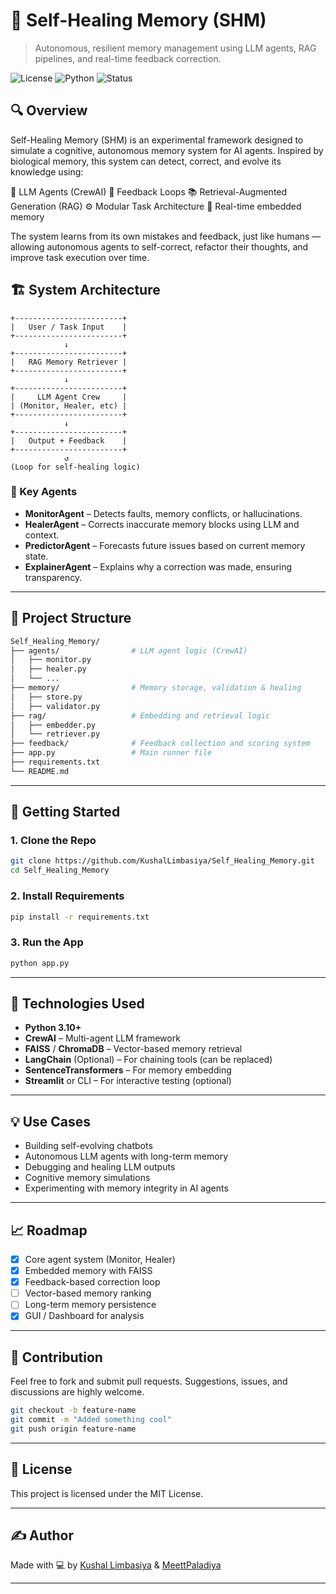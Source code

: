 🧠 Self-Healing Memory (SHM)
============================

> Autonomous, resilient memory management using LLM agents, RAG pipelines, and real-time feedback correction.

![License](https://img.shields.io/badge/license-MIT-blue.svg) ![Python](https://img.shields.io/badge/python-3.10%2B-blue.svg) ![Status](https://img.shields.io/badge/status-active-brightgreen)

  

🔍 Overview
-----------

Self-Healing Memory (SHM) is an experimental framework designed to simulate a cognitive, autonomous memory system for AI agents. Inspired by biological memory, this system can detect, correct, and evolve its knowledge using:

   🧠 LLM Agents (CrewAI)
   🔁 Feedback Loops
   📚 Retrieval-Augmented Generation (RAG)
   ⚙️ Modular Task Architecture
   💾 Real-time embedded memory

The system learns from its own mistakes and feedback, just like humans — allowing autonomous agents to self-correct, refactor their thoughts, and improve task execution over time.

  

🏗️ System Architecture
-----------------------

    +------------------------+
    |   User / Task Input    |
    +------------------------+
                ↓
    +------------------------+
    |   RAG Memory Retriever |
    +------------------------+
                ↓
    +------------------------+
    |     LLM Agent Crew     |
    | (Monitor, Healer, etc) |
    +------------------------+
                ↓
    +------------------------+
    |   Output + Feedback    |
    +------------------------+
                ↺
    (Loop for self-healing logic)

### 🔧 Key Agents

* **MonitorAgent** – Detects faults, memory conflicts, or hallucinations.
* **HealerAgent** – Corrects inaccurate memory blocks using LLM and context.
* **PredictorAgent** – Forecasts future issues based on current memory state.
* **ExplainerAgent** – Explains why a correction was made, ensuring transparency.

---

## 📂 Project Structure

```bash
Self_Healing_Memory/
├── agents/                # LLM agent logic (CrewAI)
│   ├── monitor.py
│   ├── healer.py
│   └── ...
├── memory/                # Memory storage, validation & healing
│   ├── store.py
│   ├── validator.py
├── rag/                   # Embedding and retrieval logic
│   ├── embedder.py
│   └── retriever.py
├── feedback/              # Feedback collection and scoring system
├── app.py                 # Main runner file
├── requirements.txt
└── README.md
```

---

## 🚀 Getting Started

### 1. Clone the Repo

```bash
git clone https://github.com/KushalLimbasiya/Self_Healing_Memory.git
cd Self_Healing_Memory
```

### 2. Install Requirements

```bash
pip install -r requirements.txt
```

### 3. Run the App

```bash
python app.py
```

---

## 🧩 Technologies Used

* **Python 3.10+**
* **CrewAI** – Multi-agent LLM framework
* **FAISS** / **ChromaDB** – Vector-based memory retrieval
* **LangChain** (Optional) – For chaining tools (can be replaced)
* **SentenceTransformers** – For memory embedding
* **Streamlit** or CLI – For interactive testing (optional)

---

## 💡 Use Cases

* Building self-evolving chatbots
* Autonomous LLM agents with long-term memory
* Debugging and healing LLM outputs
* Cognitive memory simulations
* Experimenting with memory integrity in AI agents

---

## 📈 Roadmap

* [x] Core agent system (Monitor, Healer)
* [x] Embedded memory with FAISS
* [x] Feedback-based correction loop
* [ ] Vector-based memory ranking
* [ ] Long-term memory persistence
* [x] GUI / Dashboard for analysis

---

## 🤝 Contribution

Feel free to fork and submit pull requests. Suggestions, issues, and discussions are highly welcome.

```bash
git checkout -b feature-name
git commit -m "Added something cool"
git push origin feature-name
```

---

## 📜 License

This project is licensed under the MIT License.

---

## ✍️ Author

Made with 💻 by [Kushal Limbasiya](https://github.com/KushalLimbasiya)  & [MeettPaladiya](https://github.com/MeettPaladiya)

---

